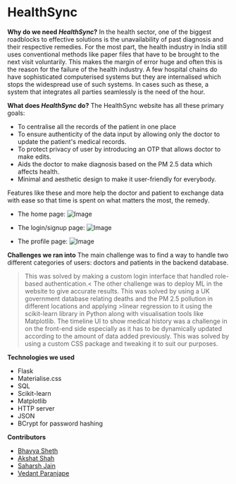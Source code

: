 # HealthSync

**Why do we need *HealthSync*?**
In the health sector, one of the biggest roadblocks to effective solutions is the unavailability of past diagnosis and their respective remedies. For the most part, the health industry in India still uses conventional methods like paper files that have to be brought to the next visit voluntarily. This makes the margin of error huge and often this is the reason for the failure of the health industry. A few hospital chains do have sophisticated computerised systems but they are internalised which stops the widespread use of such systems.
In cases such as these, a system that integrates all parties seamlessly is the need of the hour.

**What does *HealthSync* do?**
The HealthSync website has all these primary goals:
- To centralise all the records of the patient in one place
- To ensure authenticity of the data input by allowing only the doctor to update the patient's medical records.
- To protect privacy of user by introducing an OTP that allows doctor to make edits.
- Aids the doctor to make diagnosis based on the PM 2.5 data which affects health.
- Minimal and aesthetic design to make it user-friendly for everybody.

Features like these and more help the doctor and patient to exchange data with ease so that time is spent on what matters the most, the remedy.

* The home page:
![Image](http://url/a.png)

* The login/signup page:
![Image](http://url/a.png)

* The profile page:
![Image](http://url/a.png)

**Challenges we ran into**
The main challenge was to find a way to handle two different categories of users: doctors and patients in the backend database. 
>This was solved by making a custom login interface that handled role-based authentication.<
The other challenge was to deploy ML in the website to give accurate results. 
>This was solved by using a UK government database relating deaths and the PM 2.5 pollution in different locations and applying >linear regression to it using the scikit-learn library in Python along with visualisation tools like Matplotlib.
The timeline UI to show medical history was a challenge in on the front-end side especially as it has to be dynamically updated according to the amount of data added previously.
>This was solved by using a custom CSS package and tweaking it to suit our purposes.

**Technologies we used**
- Flask
- Materialise.css
- SQL
- Scikit-learn
- Matplotlib
- HTTP server
- JSON
- BCrypt for password hashing

**Contributors**
* [Bhavya Sheth](https://github.com/Bhavya-sheth)
* [Akshat Shah](https://github.com/akshatshah21)
* [Saharsh Jain](https://github.com/saharshleo)
* [Vedant Paranjape](https://github.com/VedantParanjape)

